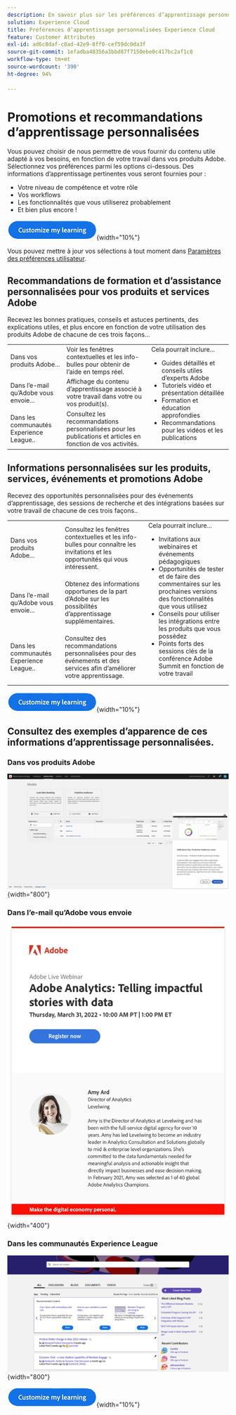 ```yaml
---
description: En savoir plus sur les préférences d’apprentissage personnalisées dans Experience Cloud. Cela permet aux clients de recevoir une aide et des promotions personnalisées par e-mail, dans leurs produits Adobe Experience Cloud et dans les communautés Adobe Experience League en fonction de leurs données d’utilisation.
solution: Experience Cloud
title: Préférences d’apprentissage personnalisées Experience Cloud
feature: Customer Attributes
exl-id: ad6c8daf-c8ad-42e9-8ff0-cef59dc0da3f
source-git-commit: 1efadba40356a3bbd87f7150ebe0c417bc2af1c8
workflow-type: tm+mt
source-wordcount: '390'
ht-degree: 94%

---
```


# Promotions et recommandations d’apprentissage personnalisées

Vous pouvez choisir de nous permettre de vous fournir du contenu utile adapté à vos besoins, en fonction de votre travail dans vos produits Adobe. Sélectionnez vos préférences parmi les options ci-dessous. Des informations d’apprentissage pertinentes vous seront fournies pour :

* Votre niveau de compétence et votre rôle
* Vos workflows
* Les fonctionnalités que vous utiliserez probablement
* Et bien plus encore !

[![](assets/personalized-learning-customize-learning-button.png)](https://experience.adobe.com/?shell_forceuserconsent=true#/home){width="10%"}


Vous pouvez mettre à jour vos sélections à tout moment dans [Paramètres des préférences utilisateur](https://experience.adobe.com/preferences/).





## Recommandations de formation et d’assistance personnalisées pour vos produits et services Adobe

Recevez les bonnes pratiques, conseils et astuces pertinents, des explications utiles, et plus encore en fonction de votre utilisation des produits Adobe de chacune de ces trois façons...

<table>
<tbody>
  <tr>
    <td>Dans vos produits Adobe...<br></td>
    <td>Voir les fenêtres contextuelles et les info-bulles pour obtenir de l’aide en temps réel.</td>
    <td rowspan="3">Cela pourrait inclure... <ul><li>Guides détaillés et conseils utiles d’experts Adobe</li> 
    <li>Tutoriels vidéo et présentation détaillée</li> 
    <li>Formation et éducation approfondies</li> 
    <li>Recommandations pour les vidéos et les publications</li>
    </ul></td>
  </tr>
  <tr>
    <td>Dans l’e-mail qu’Adobe vous envoie...</td>
    <td>Affichage du contenu d’apprentissage associé à votre travail dans votre ou vos produit(s).</td>
  </tr>
  <tr>
    <td>Dans les communautés Experience League..</td>
    <td>Consultez les recommandations personnalisées pour les publications et articles en fonction de vos activités.</td>
  </tr>
</tbody>
</table>



## Informations personnalisées sur les produits, services, événements et promotions Adobe

Recevez des opportunités personnalisées pour des événements d’apprentissage, des sessions de recherche et des intégrations basées sur votre travail de chacune de ces trois façons..

<table>
<tbody>
  <tr>
    <td>Dans vos produits Adobe...<br></td>
    <td>Consultez les fenêtres contextuelles et les info-bulles pour connaître les invitations et les opportunités qui vous intéressent.</td>
    <td rowspan="3">Cela pourrait inclure... <ul>
    <li>Invitations aux webinaires et événements pédagogiques</li> 
    <li>Opportunités de tester et de faire des commentaires sur les prochaines versions des fonctionnalités que vous utilisez</li>
    <li>Conseils pour utiliser les intégrations entre les produits que vous possédez</li> 
    <li>Points forts des sessions clés de la conférence Adobe Summit en fonction de votre travail</li>
    </ul></td>
  </tr>
  <tr>
    <td>Dans l’e-mail qu’Adobe vous envoie...</td>
    <td>Obtenez des informations opportunes de la part d’Adobe sur les possibilités d’apprentissage supplémentaires.</td>
  </tr>
  <tr>
    <td>Dans les communautés Experience League..</td>
    <td>Consultez des recommandations personnalisées pour des événements et des services afin d’améliorer votre apprentissage.</td>
  </tr>
</tbody>
</table>


[![](assets/personalized-learning-customize-learning-button.png)](https://experience.adobe.com/?shell_forceuserconsent=true#/home){width="10%"}




## Consultez des exemples d’apparence de ces informations d’apprentissage personnalisées.


### Dans vos produits Adobe

![](assets/personalized-learning-in-product.gif){width="800"}



### Dans l’e-mail qu’Adobe vous envoie

![](assets/personalized-learning-email.png){width="400"}



### Dans les communautés Experience League

![](assets/personalized-learning-communities.png){width="800"}



[![](assets/personalized-learning-customize-learning-button.png)](https://experience.adobe.com/?shell_forceuserconsent=true#/home){width="10%"}
